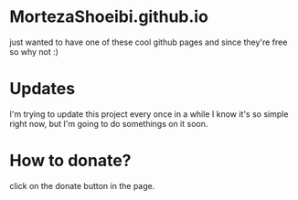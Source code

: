 # MortezaShoeibi.github.io

just wanted to have one of these cool github pages and since they're free so why not :)

# Updates

I'm trying to update this project every once in a while 
I know it's so simple right now, but I'm going to do somethings on it soon.

# How to donate?

click on the donate button in the page.